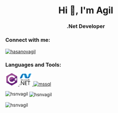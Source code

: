 <h1 align="center">Hi 👋, I'm Agil</h1>
<h3 align="center">.Net Developer</h3>


<h3 align="left">Connect with me:</h3>
<p align="left">
<a href="https://linkedin.com/in/hasanovagil" target="blank"><img align="center" src="https://raw.githubusercontent.com/rahuldkjain/github-profile-readme-generator/master/src/images/icons/Social/linked-in-alt.svg" alt="hasanovagil" height="30" width="40" /></a>
</p>

<h3 align="left">Languages and Tools:</h3>
<p align="left"> <a href="https://www.w3schools.com/cs/" target="_blank" rel="noreferrer"> <img src="https://raw.githubusercontent.com/devicons/devicon/master/icons/csharp/csharp-original.svg" alt="csharp" width="40" height="40"/> </a> <a href="https://dotnet.microsoft.com/" target="_blank" rel="noreferrer"> <img src="https://raw.githubusercontent.com/devicons/devicon/master/icons/dot-net/dot-net-original-wordmark.svg" alt="dotnet" width="40" height="40"/> </a> <a href="https://www.microsoft.com/en-us/sql-server" target="_blank" rel="noreferrer"> <img src="https://www.svgrepo.com/show/303229/microsoft-sql-server-logo.svg" alt="mssql" width="40" height="40"/> </a> </p>

<p><img align="left" src="https://github-readme-stats.vercel.app/api/top-langs?username=hsnvagil&show_icons=true&locale=en&layout=compact" alt="hsnvagil" /></p>

<p>&nbsp;<img align="center" src="https://github-readme-stats.vercel.app/api?username=hsnvagil&show_icons=true&locale=en" alt="hsnvagil" /></p>

<p><img align="center" src="https://github-readme-streak-stats.herokuapp.com/?user=hsnvagil&" alt="hsnvagil" /></p>

